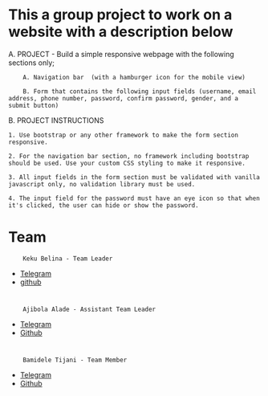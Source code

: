 # This a group project to work on a website with a description below
A. PROJECT
    - Build a simple responsive webpage with the following sections only;

        A. Navigation bar  (with a hamburger icon for the mobile view)

        B. Form that contains the following input fields (username, email address, phone number, password, confirm password, gender, and a submit button) 

B. PROJECT INSTRUCTIONS

    1. Use bootstrap or any other framework to make the form section responsive.

    2. For the navigation bar section, no framework including bootstrap should be used. Use your custom CSS styling to make it responsive.

    3. All input fields in the form section must be validated with vanilla javascript only, no validation library must be used.

    4. The input field for the password must have an eye icon so that when it's clicked, the user can hide or show the password.


# Team

		Keku Belina - Team Leader
*   [Telegram](https://t.me/KekuBt)
*   [github](https://github.com/kekubt)
#
		Ajibola Alade - Assistant Team Leader
*   [Telegram](https://t.me/Ajibola_1)
*   [Github](https://github.com/Ajibola1234)
#
		Bamidele Tijani - Team Member
*   [Telegram](https://t.me/EmmyB4Christ)
*   [Github](https://github.com/Emmyb123)
